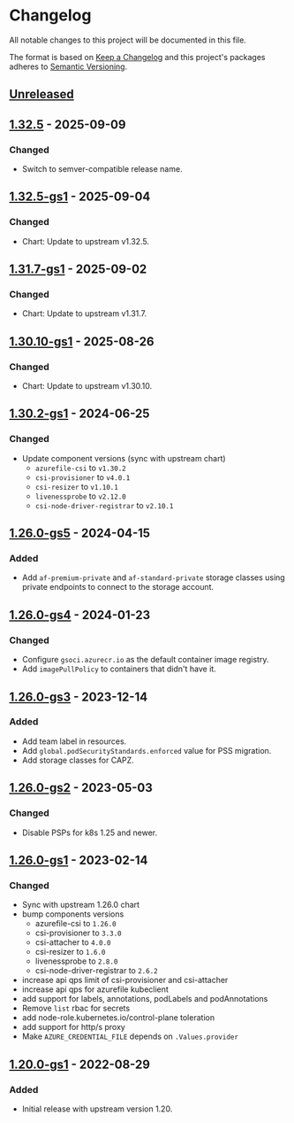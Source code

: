 # Changelog

All notable changes to this project will be documented in this file.

The format is based on [Keep a Changelog](http://keepachangelog.com/en/1.0.0/)
and this project's packages adheres to [Semantic Versioning](http://semver.org/spec/v2.0.0.html).

## [Unreleased]

## [1.32.5] - 2025-09-09

### Changed

- Switch to semver-compatible release name.

## [1.32.5-gs1] - 2025-09-04

### Changed

- Chart: Update to upstream v1.32.5.

## [1.31.7-gs1] - 2025-09-02

### Changed

- Chart: Update to upstream v1.31.7.

## [1.30.10-gs1] - 2025-08-26

### Changed

- Chart: Update to upstream v1.30.10.

## [1.30.2-gs1] - 2024-06-25

### Changed

- Update component versions (sync with upstream chart)
  - `azurefile-csi` to `v1.30.2`
  - `csi-provisioner` to `v4.0.1`
  - `csi-resizer` to `v1.10.1`
  - `livenessprobe` to `v2.12.0`
  - `csi-node-driver-registrar` to `v2.10.1`

## [1.26.0-gs5] - 2024-04-15

### Added

- Add `af-premium-private` and `af-standard-private` storage classes using private endpoints to connect to the storage account.

## [1.26.0-gs4] - 2024-01-23

### Changed

- Configure `gsoci.azurecr.io` as the default container image registry.
- Add `imagePullPolicy` to containers that didn't have it.

## [1.26.0-gs3] - 2023-12-14

### Added

- Add team label in resources.
- Add `global.podSecurityStandards.enforced` value for PSS migration.
- Add storage classes for CAPZ.

## [1.26.0-gs2] - 2023-05-03

### Changed

- Disable PSPs for k8s 1.25 and newer.

## [1.26.0-gs1] - 2023-02-14

### Changed

* Sync with upstream 1.26.0 chart
* bump components versions
  * azurefile-csi to `1.26.0`
  * csi-provisioner to `3.3.0`
  * csi-attacher to `4.0.0`
  * csi-resizer to `1.6.0`
  * livenessprobe to `2.8.0`
  * csi-node-driver-registrar to `2.6.2`
* increase api qps limit of csi-provisioner and csi-attacher 
* increase api qps for azurefile kubeclient
* add support for labels, annotations, podLabels and podAnnotations 
* Remove `list` rbac for secrets
* add node-role.kubernetes.io/control-plane toleration
* add support for http/s proxy 
* Make `AZURE_CREDENTIAL_FILE` depends on `.Values.provider`

## [1.20.0-gs1] - 2022-08-29

### Added

- Initial release with upstream version 1.20.

[Unreleased]: https://github.com/giantswarm/azurefile-csi-driver-app/compare/v1.32.5...HEAD
[1.32.5]: https://github.com/giantswarm/azurefile-csi-driver-app/compare/v1.32.5-gs1...v1.32.5
[1.32.5-gs1]: https://github.com/giantswarm/azurefile-csi-driver-app/compare/v1.31.7-gs1...v1.32.5-gs1
[1.31.7-gs1]: https://github.com/giantswarm/azurefile-csi-driver-app/compare/v1.30.10-gs1...v1.31.7-gs1
[1.30.10-gs1]: https://github.com/giantswarm/azurefile-csi-driver-app/compare/v1.30.2-gs1...v1.30.10-gs1
[1.30.2-gs1]: https://github.com/giantswarm/azurefile-csi-driver-app/compare/v1.26.0-gs5...v1.30.2-gs1
[1.26.0-gs5]: https://github.com/giantswarm/azurefile-csi-driver-app/compare/v1.26.0-gs4...v1.26.0-gs5
[1.26.0-gs4]: https://github.com/giantswarm/azurefile-csi-driver-app/compare/v1.26.0-gs3...v1.26.0-gs4
[1.26.0-gs3]: https://github.com/giantswarm/azurefile-csi-driver-app/compare/v1.26.0-gs2...v1.26.0-gs3
[1.26.0-gs2]: https://github.com/giantswarm/azurefile-csi-driver-app/compare/v1.26.0-gs1...v1.26.0-gs2
[1.26.0-gs1]: https://github.com/giantswarm/azurefile-csi-driver-app/compare/v1.20.0-gs1...v1.26.0-gs1
[1.20.0-gs1]: https://github.com/giantswarm/azurefile-csi-driver-app/compare/v0.0.0...v1.20.0-gs1
